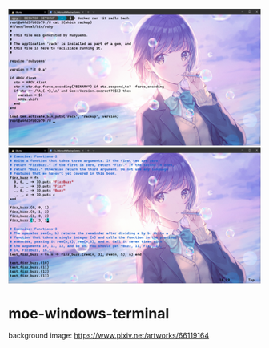 ![preview](https://github.com/6ang5tar/moe-windows-terminal/blob/master/preview.png)
![preview_color](https://github.com/6ang5tar/moe-windows-terminal/blob/master/preview_color.png)
# moe-windows-terminal
background image: https://www.pixiv.net/artworks/66119164
